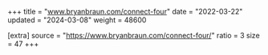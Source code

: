 +++
title = "www.bryanbraun.com/connect-four"
date = "2022-03-22"
updated = "2024-03-08"
weight = 48600

[extra]
source = "https://www.bryanbraun.com/connect-four/"
ratio = 3
size = 47
+++
